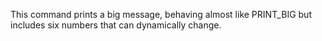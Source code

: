 This command prints a big message, behaving almost like PRINT_BIG but includes six numbers that can dynamically change.

